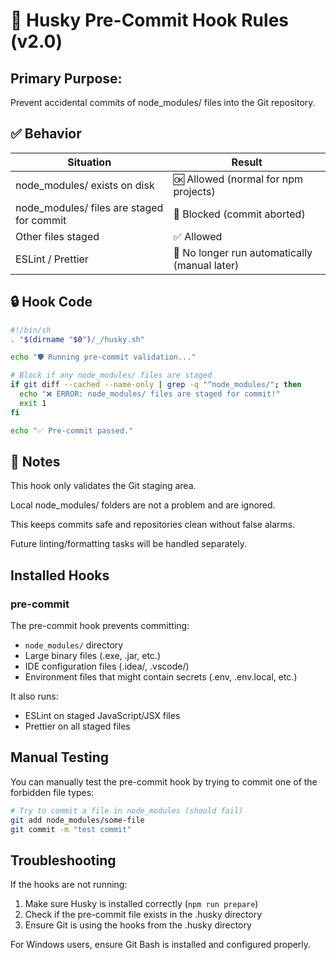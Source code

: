 # 🧠 Husky Pre-Commit Hook Rules (v2.0)

## Primary Purpose:
Prevent accidental commits of node_modules/ files into the Git repository.

## ✅ Behavior

| Situation | Result |
|-----------|--------|
| node_modules/ exists on disk | 🆗 Allowed (normal for npm projects) |
| node_modules/ files are staged for commit | 🛑 Blocked (commit aborted) |
| Other files staged | ✅ Allowed |
| ESLint / Prettier | 🔕 No longer run automatically (manual later) |

## 🔒 Hook Code

```bash
#!/bin/sh
. "$(dirname "$0")/_/husky.sh"

echo "🛡️ Running pre-commit validation..."

# Block if any node_modules/ files are staged
if git diff --cached --name-only | grep -q "^node_modules/"; then
  echo "❌ ERROR: node_modules/ files are staged for commit!"
  exit 1
fi

echo "✅ Pre-commit passed."
```

## 📝 Notes

This hook only validates the Git staging area.

Local node_modules/ folders are not a problem and are ignored.

This keeps commits safe and repositories clean without false alarms.

Future linting/formatting tasks will be handled separately.

## Installed Hooks

### pre-commit

The pre-commit hook prevents committing:

- `node_modules/` directory
- Large binary files (.exe, .jar, etc.)
- IDE configuration files (.idea/, .vscode/)
- Environment files that might contain secrets (.env, .env.local, etc.)

It also runs:

- ESLint on staged JavaScript/JSX files
- Prettier on all staged files

## Manual Testing

You can manually test the pre-commit hook by trying to commit one of the forbidden file types:

```bash
# Try to commit a file in node_modules (should fail)
git add node_modules/some-file
git commit -m "test commit"
```

## Troubleshooting

If the hooks are not running:

1. Make sure Husky is installed correctly (`npm run prepare`)
2. Check if the pre-commit file exists in the .husky directory
3. Ensure Git is using the hooks from the .husky directory

For Windows users, ensure Git Bash is installed and configured properly. 